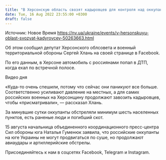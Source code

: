 ```yaml
---
title: "В Херсонскую область свозят кадыровцев для контроля над оккупантами — депутат"
date: Tue, 16 Aug 2022 23:55:00 +0300
draft: false
---
```

Источник: Новое Время https://nv.ua/ukraine/events/v-hersonskuyu-oblast-svozyat-kadyrovcev-50263663.html


 Об этом сообщил депутат Херсонского облсовета и военный территориальной обороны Сергей Хлань на своей странице в Facebook.

По его данным, в Херсоне автомобиль с россиянами попал в ДТП, когда ехал по встречной полосе.

 Видео дня   

«Куда-то очень спешили, потому что сейчас они паникуют все больше. Соответственно усиливают давление на местных, а для самих российских военных на Херсонщину продолжают завозить кадыровцев, чтобы «присматривали», — рассказал Хлань.

За минувшие сутки оккупанты обстреляли минимум шесть населенных пунктов, есть раненые люди и погибший скот.

 15 августа начальница объединенного координационного пресс-центра Сил обороны юга Наталья Гуменюк заявила, что российские оккупанты на юге Украины не могут продвигаться по суше, но продолжают авиаудары и артиллерийские обстрелы.

Присоединяйтесь к нам в соцсетях Facebook, Telegram и Instagram.
